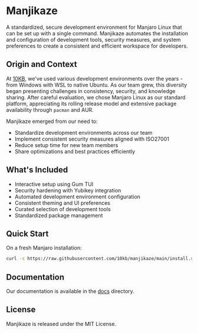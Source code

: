 # Manjikaze

A standardized, secure development environment for Manjaro Linux that can be set up with a single command. Manjikaze automates the installation and configuration of development tools, security measures, and system preferences to create a consistent and efficient workspace for developers.

## Origin and Context

At [10KB](https://10kb.nl), we've used various development environments over the years - from Windows with WSL to native Ubuntu. As our team grew, this diversity began presenting challenges in consistency, security, and knowledge sharing. After careful evaluation, we chose Manjaro Linux as our standard platform, appreciating its rolling release model and extensive package availability through `pacman` and AUR.

Manjikaze emerged from our need to:

- Standardize development environments across our team
- Implement consistent security measures aligned with ISO27001
- Reduce setup time for new team members
- Share optimizations and best practices efficiently

## What's Included

- Interactive setup using Gum TUI
- Security hardening with Yubikey integration
- Automated development environment configuration
- Consistent theming and UI preferences
- Curated selection of development tools
- Standardized package management

## Quick Start

On a fresh Manjaro installation:

```bash
curl -s https://raw.githubusercontent.com/10kb/manjikaze/main/install.sh | bash
```

## Documentation

Our documentation is available in the [docs](docs/README.md) directory.

## License

Manjikaze is released under the MIT License.
